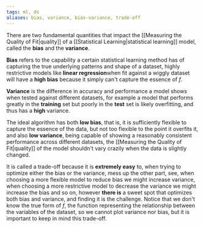 ```yaml
---
tags: ml, ds
aliases: bias, variance, bias-variance, trade-off
---
```

There are two fundamental quantities that impact the [[Measuring the Quality of Fit|quality]] of a [[Statistical Learning|statistical learning]] model, called the **bias** and the **variance**.

**Bias** refers to the capability a certain statistical learning method has of capturing the true underlying patterns and shape of a dataset, highly restrictive models like **linear regression**when fit against a wiggly dataset will have a **high bias** because it simply can't capture the essence of $f$.

**Variance** is the difference in accuracy and performance a model shows when tested against different datasets, for example a model that performs greatly in the **training** set but poorly in the **test** set is likely overfitting, and thus has a **high** variance.

The ideal algorithm has both **low bias**, that is, it is sufficiently flexible to capture the essence of the data, but not too flexible to the point it overfits it, and also **low variance**, being capable of showing a reasonably consistent performance across different datasets, the [[Measuring the Quality of Fit|quality]] of the model shouldn't vary crazily when the data is slightly changed.

It is called a trade-off because it is **extremely easy** to, when trying to optimize either the bias or the variance, mess up the other part, see, when choosing a more flexible model to reduce bias we might increase variance, when choosing a more restrictive model to decrease the variance we might increase the bias and so on, however **there is** a sweet spot that optimizes both bias and variance, and finding it is the challenge. Notice that we don't know the true form of $f$, the function representing the relationship between the variables of the dataset, so we cannot plot variance nor bias, but it is important to keep in mind this trade-off.